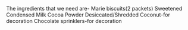 The ingredients that we need are-
Marie biscuits(2 packets)
Sweetened Condensed Milk
Cocoa Powder
Desiccated/Shredded Coconut-for decoration
Chocolate sprinklers-for decoration